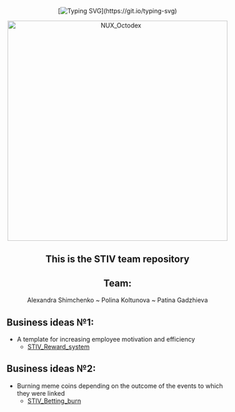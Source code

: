 <div align="center">

  [![Typing SVG](https://readme-typing-svg.herokuapp.com?font=Dela+Gothic+One&size=29&pause=1000&color=4B18A7&center=true&width=443&lines=Hello+World!)](https://git.io/typing-svg)

<img src="https://user-images.githubusercontent.com/74038190/212741999-016fddbd-617a-4448-8042-0ecf907aea25.gif" width="500" alt="NUX_Octodex">
 <h2>This is the STIV team repository<br/>
  </h2>
                                                  
  <h2>Team:</h2>
  Alexandra Shimchenko
  ~ Polina Koltunova
  ~ Patina Gadzhieva
</div>

## Business ideas №1:
* A template for increasing employee motivation and efficiency
    * [STIV_Reward_system](https://docs.google.com/document/d/1fVD05gVLwyr2VAlFQSx6OoY2Id7QUxb5h3NdTvrj59Y/edit)
  
## Business ideas №2:
* Burning meme coins depending on the outcome of the events to which they were linked
    * [STIV_Betting_burn]()
